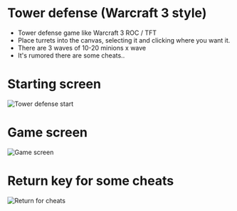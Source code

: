 # Tower defense (Warcraft 3 style)
- Tower defense game like Warcraft 3 ROC / TFT
- Place turrets into the canvas, selecting it and clicking where you want it.
- There are 3 waves of 10-20 minions x wave
- It's rumored there are some cheats..

# Starting screen
![Tower defense start](https://user-images.githubusercontent.com/14861253/133671823-983263cc-db41-459a-a088-c77a538801dd.png)
# Game screen
![Game screen](https://user-images.githubusercontent.com/14861253/133672081-c2b681bd-a071-4fb1-b11b-ffb85bb87fc6.png)
# Return key for some cheats
![Return for cheats](https://user-images.githubusercontent.com/14861253/133672051-823e8365-06d9-475b-8d01-59761b59df77.png)
